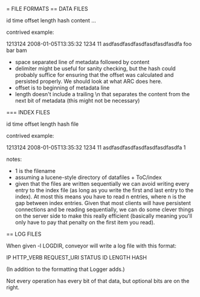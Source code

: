 = FILE FORMATS
==  DATA FILES

id time offset length hash
content
...

contrived example:

1213124 2008-01-05T13:35:32 1234 11 asdfasdfasdfasdfasdfasdfasdfa
foo bar bam

* space separated line of metadata followed by content
* delimiter might be useful for sanity checking, but the hash could probably suffice for ensuring that the offset was calculated and persisted properly. We should look at what ARC does here.
* offset is to beginning of metadata line
* length doesn't include a trailing \n that separates the content from the next bit of metadata (this might not be necessary)

=== INDEX FILES

id time offset length hash file

contrived example:

1213124 2008-01-05T13:35:32 1234 11 asdfasdfasdfasdfasdfasdfasdfa 1

notes:
* 1 is the filename
* assuming a lucene-style directory of datafiles + ToC/index
* given that the files are written sequentially we can avoid writing every entry to the index file (as long as you write the first and last entry to the index). At most this means you have to read n entries, where n is the gap between index entries. Given that most clients will have persistent connections and be reading sequentially, we can do some clever things on the server side to make this really efficient (basically meaning you'll only have to pay that penalty on the first item you read).

== LOG FILES

When given -l LOGDIR, conveyor will write a log file with this format:

  IP HTTP_VERB REQUEST_URI STATUS ID LENGTH HASH
  
(In addition to the formatting that Logger adds.)

Not every operation has every bit of that data, but optional bits are on the right.